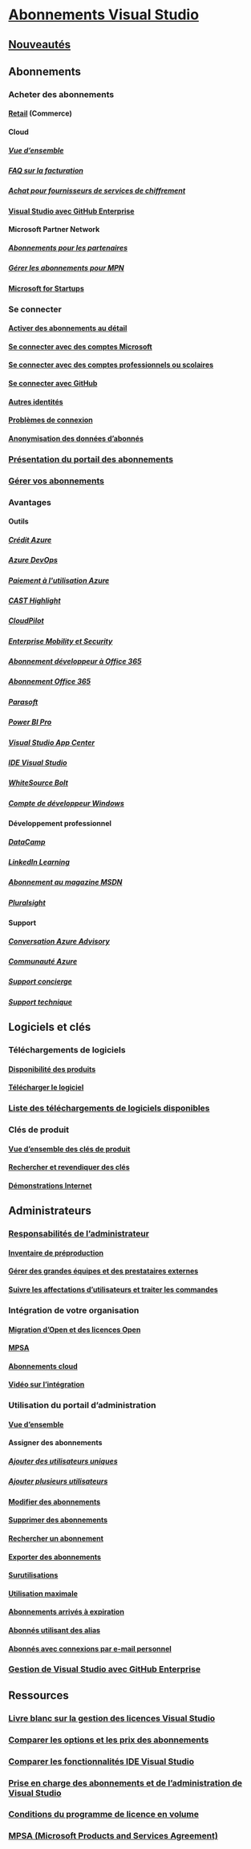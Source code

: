 # [Abonnements Visual Studio](index.md)
## [Nouveautés](whats-new-in-subscriptions.md)
## Abonnements
### Acheter des abonnements
#### [Retail](https://visualstudio.microsoft.com/vs/pricing) (Commerce)
#### Cloud 
##### [Vue d’ensemble](vscloud-overview.md)
##### [FAQ sur la facturation](vscloud-billing-faq.md)
##### [Achat pour fournisseurs de services de chiffrement](vscloud-csp.md)
#### [Visual Studio avec GitHub Enterprise](access-github.md)
#### Microsoft Partner Network
##### [Abonnements pour les partenaires](program-mpn.md)
##### [Gérer les abonnements pour MPN](manage-mpn-subscriptions.md)
#### [Microsoft for Startups](program-startups.md)
### Se connecter 
#### [Activer des abonnements au détail](activate-store-subscriptions.md)
#### [Se connecter avec des comptes Microsoft](sign-in-msa.md)
#### [Se connecter avec des comptes professionnels ou scolaires](sign-in-work.md)
#### [Se connecter avec GitHub](sign-in-github.md)
#### [Autres identités](vs-alternate-identity.md)
#### [Problèmes de connexion](sign-in-issues.md)
#### [Anonymisation des données d’abonnés](anonymization.md)
### [Présentation du portail des abonnements](using-the-subscriber-portal.md)
### [Gérer vos abonnements](manage-vs-subscriptions.md)
### Avantages
#### Outils
##### [Crédit Azure](vs-azure.md)
##### [Azure DevOps](vs-azure-devops.md)
##### [Paiement à l'utilisation Azure](vs-azure-payg.md)
##### [CAST Highlight](vs-cast.md)
##### [CloudPilot](vs-cloudpilot.md)
##### [Enterprise Mobility et Security](vs-ems.md)
##### [Abonnement développeur à Office 365](vs-office-dev.md)
##### [Abonnement Office 365](vs-office365.md)
##### [Parasoft](vs-parasoft.md)
##### [Power BI Pro](vs-pbi.md)
##### [Visual Studio App Center](vs-visual-studio-app-center.md)
##### [IDE Visual Studio](vs-ide-benefit.md)
##### [WhiteSource Bolt](vs-whitesource.md)
##### [Compte de développeur Windows](vs-windows-dev.md)
#### Développement professionnel
##### [DataCamp](vs-datacamp.md)
##### [LinkedIn Learning](vs-linkedin-learning.md)
##### [Abonnement au magazine MSDN](vs-msdn.md)
##### [Pluralsight](vs-pluralsight.md)
#### Support 
##### [Conversation Azure Advisory](vs-azure-advisory-chat.md)
##### [Communauté Azure](vs-azure-community.md)
##### [Support concierge](vs-concierge-chat.md)
##### [Support technique](vs-tech-support.md)
## Logiciels et clés
### Téléchargements de logiciels
#### [Disponibilité des produits](product-availability.md)
#### [Télécharger le logiciel](download-software.md)
### [Liste des téléchargements de logiciels disponibles](software-download-list.md)
### Clés de produit
#### [Vue d’ensemble des clés de produit](product-keys.md)
#### [Rechercher et revendiquer des clés](find-keys.md)
#### [Démonstrations Internet](internet-demos.md)
## Administrateurs
### [Responsabilités de l’administrateur](admin-responsibilities.md)
#### [Inventaire de préproduction](admin-inventory.md)
#### [Gérer des grandes équipes et des prestataires externes](manage-teams.md)
#### [Suivre les affectations d’utilisateurs et traiter les commandes](assignments-orders.md)
### Intégration de votre organisation
#### [Migration d’Open et des licences Open](open-migration.md)
#### [MPSA](mpsa.md)
#### [Abonnements cloud](cloud-admin.md)
#### [Vidéo sur l’intégration](https://youtu.be/plSu6fpi7UI)
### Utilisation du portail d’administration
#### [Vue d’ensemble](using-admin-portal.md)
#### Assigner des abonnements
##### [Ajouter des utilisateurs uniques](assign-license.md)
##### [Ajouter plusieurs utilisateurs](assign-license-bulk.md)
#### [Modifier des abonnements](edit-license.md)
#### [Supprimer des abonnements](delete-license.md)
#### [Rechercher un abonnement](search-license.md)
#### [Exporter des abonnements](exporting-subscriptions.md)
#### [Surutilisations](handle-overclaimed-license.md)
#### [Utilisation maximale](maximum-usage.md)
#### [Abonnements arrivés à expiration](handle-expired-license.md)
#### [Abonnés utilisant des alias](aliasing.md)
#### [Abonnés avec connexions par e-mail personnel](personal-email-sign-ins.md)
### [Gestion de Visual Studio avec GitHub Enterprise](assign-github.md)
## Ressources
### [Livre blanc sur la gestion des licences Visual Studio](https://aka.ms/vslicensing)
### [Comparer les options et les prix des abonnements](https://visualstudio.microsoft.com/vs/pricing)
### [Comparer les fonctionnalités IDE Visual Studio](https://visualstudio.microsoft.com/vs/compare)
### [Prise en charge des abonnements et de l’administration de Visual Studio](https://visualstudio.microsoft.com/support/support-overview-vs)
### [Conditions du programme de licence en volume](https://www.microsoft.com/licensing/product-licensing/products.aspx)
### [MPSA (Microsoft Products and Services Agreement)](https://www.microsoft.com/licensing/mpsa/default.aspx)
